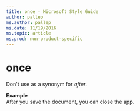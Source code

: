 ```yaml
---
title: once - Microsoft Style Guide
author: pallep
ms.author: pallep
ms.date: 11/19/2016
ms.topic: article
ms.prod: non-product-specific
---
```


# once

Don't use as a synonym for *after*.

**Example**  
After you save the document, you can close the app.
